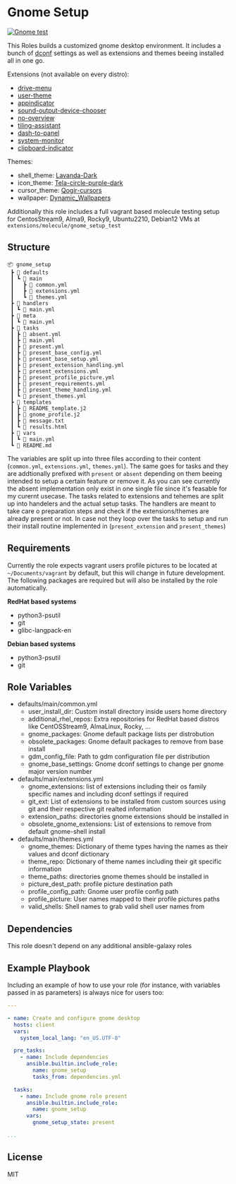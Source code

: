 Gnome Setup
=========
[![Gnome test](https://github.com/philnewm/ansible-gnome/actions/workflows/molecule-ci.yml/badge.svg)](https://github.com/philnewm/ansible-gnome/actions/workflows/molecule-ci.yml)

This Roles builds a customized gnome desktop environment.
It includes a bunch of [dconf](https://wiki.gnome.org/Projects/dconf) settings as well as extensions and themes beeing installed all in one go.

Extensions (not available on every distro):
- [drive-menu](https://extensions.gnome.org/extension/7/removable-drive-menu/)
- [user-theme](https://extensions.gnome.org/extension/19/user-themes/)
- [appindicator](https://extensions.gnome.org/extension/615/appindicator-support/)
- [sound-output-device-chooser](https://extensions.gnome.org/extension/906/sound-output-device-chooser/)
- [no-overview](https://extensions.gnome.org/extension/4099/no-overview/)
- [tiling-assistant](https://extensions.gnome.org/extension/3733/tiling-assistant/)
- [dash-to-panel](https://extensions.gnome.org/extension/1160/dash-to-panel/)
- [system-monitor](https://extensions.gnome.org/extension/120/system-monitor/)
- [clipboard-indicator](https://extensions.gnome.org/extension/779/clipboard-indicator/)

Themes:
- shell_theme: [Lavanda-Dark](https://github.com/vinceliuice/Lavanda-gtk-theme)
- icon_theme: [Tela-circle-purple-dark](https://github.com/vinceliuice/Tela-circle-icon-theme)
- cursor_theme: [Qogir-cursors](https://github.com/vinceliuice/Qogir-icon-theme)
- wallpaper: [Dynamic_Wallpapers](https://github.com/saint-13/Linux_Dynamic_Wallpapers)


Additionally this role includes a full vagrant based molecule testing setup for CentosStream9, Alma9, Rocky9, Ubuntu2210, Debian12 VMs at `extensions/molecule/gnome_setup_test`

Structure
---------
```
📦 gnome_setup
 ┣ 📂 defaults
 ┃ ┗ 📂 main
 ┃   ┣ 📜 common.yml
 ┃   ┣ 📜 extensions.yml
 ┃   ┗ 📜 themes.yml
 ┣ 📂 handlers
 ┃ ┗ 📜 main.yml
 ┣ 📂 meta
 ┃ ┗ 📜 main.yml
 ┣ 📂 tasks
 ┃ ┣ 📜 absent.yml
 ┃ ┣ 📜 main.yml
 ┃ ┣ 📜 present.yml
 ┃ ┣ 📜 present_base_config.yml
 ┃ ┣ 📜 present_base_setup.yml
 ┃ ┣ 📜 present_extension_handling.yml
 ┃ ┣ 📜 present_extensions.yml
 ┃ ┣ 📜 present_profile_picture.yml
 ┃ ┣ 📜 present_requirements.yml
 ┃ ┣ 📜 present_theme_handling.yml
 ┃ ┗ 📜 present_themes.yml
 ┣ 📂 templates
 ┃ ┣ 📜 README_template.j2
 ┃ ┣ 📜 gnome_profile.j2
 ┃ ┣ 📜 message.txt
 ┃ ┗ 📜 results.html
 ┣ 📂 vars
 ┃ ┗ 📜 main.yml
 ┗ 📜 README.md

```

The variables are split up into three files according to their content (`common.yml`, `extensions.yml`, `themes.yml`).
The same goes for tasks and they are addtionally prefixed with `present` or `absent` depending on them beeing intended to setup a certain feature or remove it.
As you can see currently the absent implementation only exist in one single file since it's feasable for my curernt usecase.
The tasks related to extensions and tehemes are split up into handelers and the actual setup tasks.
The handlers are meant to take care o preparation steps and check if the extensions/themes are already present or not.
In case not they loop over the tasks to setup and run their install routine implemented in (`present_extension` and `present_themes`)

Requirements
------------

Currently the role expects vagrant users profile pictures to be located at `~/Documents/vagrant` by default, but this will change in future development.
The following packages are required but will also be installed by the role automatically.

**RedHat based systems**
- python3-psutil
- git
- glibc-langpack-en

**Debian based systems**
- python3-psutil
- git

Role Variables
--------------

- defaults/main/common.yml
  - user_install_dir: Custom install directory inside users home directory
  - additional_rhel_repos: Extra repositories for RedHat based distros like CentOSStream9, AlmaLinux, Rocky, ...
  - gnome_packages: Gnome default package lists per distrobution
  - obsolete_packages: Gnome default packages to remove from base install
  - gdm_config_file: Path to gdm configuration file per distribution
  - gnome_base_settings: Gnome dconf settings to change per gnome major version number
- defaults/main/extensions.yml
  - gnome_extensions: list of extensions including their os family specific names and including dconf settings if required
  - git_ext: List of extensions to be installed from custom sources using git and their respective git realted information
  - extension_paths: directories gnome extensions should be installed in
  - obsolete_gnome_extensions: List of extensions to remove from default gnome-shell install
- defaults/main/themes.yml
  - gnome_themes: Dictionary of theme types having the names as their values and dconf dictionary
  - theme_repo: Dictionary of theme names including their git specific information
  - theme_paths: directories gnome themes should be installed in
  - picture_dest_path: profile picture destination path
  - profile_config_path: Gnome user profile config path
  - profile_picture: User names mapped to their profile pictures paths
  - valid_shells: Shell names to grab valid shell user names from

Dependencies
------------

This role doesn't depend on any additional ansible-galaxy roles

Example Playbook
----------------

Including an example of how to use your role (for instance, with variables passed in as parameters) is always nice for users too:
```yaml
---

- name: Create and configure gnome desktop
  hosts: client
  vars:
    system_local_lang: "en_US.UTF-8"

  pre_tasks:
    - name: Include dependencies
      ansible.builtin.include_role:
        name: gnome_setup
        tasks_from: dependencies.yml

  tasks:
    - name: Include gnome role present
      ansible.builtin.include_role:
        name: gnome_setup
      vars:
        gnome_setup_state: present

...
```
License
-------

MIT
